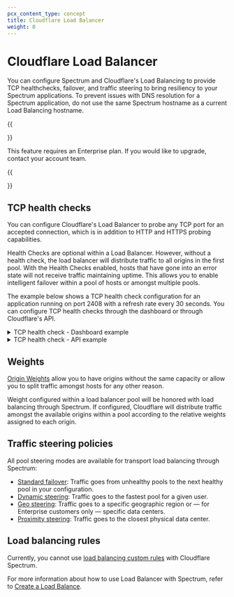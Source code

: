 ```yaml
---
pcx_content_type: concept
title: Cloudflare Load Balancer
weight: 0
---
```


# Cloudflare Load Balancer

You can configure Spectrum and Cloudflare's Load Balancing to provide TCP healthchecks, failover, and traffic steering to bring resiliency to your Spectrum applications. To prevent issues with DNS resolution for a Spectrum application, do not use the same Spectrum hostname as a current Load Balancing hostname.

{{<Aside type="note" header="Note">}}

This feature requires an Enterprise plan. If you would like to upgrade, contact your account team.

{{</Aside>}}

## TCP health checks

You can configure Cloudflare's Load Balancer to probe any TCP port for an accepted connection, which is in addition to HTTP and HTTPS probing capabilities.

Health Checks are optional within a Load Balancer. However, without a health check, the load balancer will distribute traffic to all origins in the first pool. With the Health Checks enabled, hosts that have gone into an error state will not receive traffic maintaining uptime. This allows you to enable intelligent failover within a pool of hosts or amongst multiple pools.

The example below shows a TCP health check configuration for an application running on port 2408 with a refresh rate every 30 seconds. You can configure TCP health checks through the dashboard or through Cloudflare's API.

<details>
<summary>
  TCP health check - Dashboard example
</summary>
<div class="special-class" markdown="1">

![Manage monitors dialog with TCP health check running on port 2408 and a 30 second refresh rate](/spectrum/img/load-balancing/spectrum-tcp-check.png)

</div>
</details>

<details>
<summary>
  TCP health check - API example
</summary>
  <div class="special-class" markdown="1">

```bash
curl 'https://api.cloudflare.com/client/v4/organizations/{ORG_ID}/load_balancers/monitors'  \
-H 'Content-Type: application/json' \
-H 'X-Auth-Email: user@example.com' \
-H 'X-Auth-Key: 00000000000' \
-X POST --data '{"description":"Spectrum Health Check","type":"tcp","port":2048,"interval":30,"retries":2,"timeout":5,"method":"connection_established"}'
```

```json
{
	"description": "Spectrum Health Check",
	"type": "tcp",
	"port": 2048,
	"interval": 30,
	"retries": 2,
	"timeout": 5,
	"method": "connection_established"
}
```

</div>
</details>

## Weights

[Origin Weights](/load-balancing/understand-basics/traffic-steering/origin-level-steering/#weights) allow you to have origins without the same capacity or allow you to split traffic amongst hosts for any other reason.

Weight configured within a load balancer pool will be honored with load balancing through Spectrum. If configured, Cloudflare will distribute traffic amongst the available origins within a pool according to the relative weights assigned to each origin.

## Traffic steering policies

All pool steering modes are available for transport load balancing through Spectrum:

- [Standard failover](/load-balancing/understand-basics/traffic-steering/steering-policies/standard-options/#off---failover): Traffic goes from unhealthy pools to the next healthy pool in your configuration.
- [Dynamic steering](/load-balancing/understand-basics/traffic-steering/steering-policies/dynamic-steering/): Traffic goes to the fastest pool for a given user.
- [Geo steering](/load-balancing/understand-basics/traffic-steering/steering-policies/geo-steering/): Traffic goes to a specific geographic region or — for Enterprise customers only — specific data centers.
- [Proximity steering](/load-balancing/understand-basics/traffic-steering/steering-policies/proximity-steering/): Traffic goes to the closest physical data center.

## Load balancing rules

Currently, you cannot use [load balancing custom rules](/load-balancing/additional-options/load-balancing-rules/) with Cloudflare Spectrum.

For more information about how to use Load Balancer with Spectrum, refer to [Create a Load Balance](/spectrum/get-started//#create-a-spectrum-application-using-a-load-balancer).
